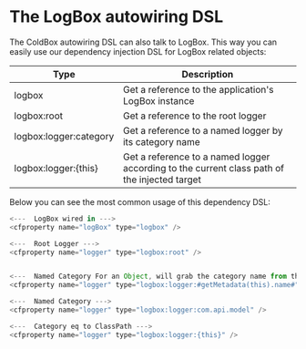 # The LogBox autowiring DSL

The ColdBox autowiring DSL can also talk to LogBox. This way you can easily use our dependency injection DSL for LogBox related objects:

|Type|Description|
|--|--|
|logbox |Get a reference to the application's LogBox instance |
|logbox:root |Get a reference to the root logger |
|logbox:logger:category |Get a reference to a named logger by its category name|
|logbox:logger:{this} |Get a reference to a named logger according to the current class path of the injected target|

Below you can see the most common usage of this dependency DSL:

```javascript
<---  LogBox wired in --->
<cfproperty name="logBox" type="logbox" />

<---  Root Logger --->
<cfproperty name="logger" type="logbox:root" />


<---  Named Category For an Object, will grab the category name from the object itself. --->
<cfproperty name="logger" type="logbox:logger:#getMetadata(this).name#" />

<---  Named Category --->
<cfproperty name="logger" type="logbox:logger:com.api.model" />

<---  Category eq to ClassPath --->
<cfproperty name="logger" type="logbox:logger:{this}" />
```
